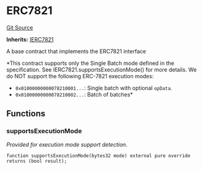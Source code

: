 # ERC7821
[Git Source](https://github.com/Uniswap/minimal-delegation/blob/8189d62a80ed3ac2bd308849641dca52350f024a/src/ERC7821.sol)

**Inherits:**
[IERC7821](/src/interfaces/IERC7821.sol/interface.IERC7821.md)

A base contract that implements the ERC7821 interface

*This contract supports only the Single Batch mode defined in the specification. See IERC7821.supportsExecutionMode() for more details.
We do NOT support the following ERC-7821 execution modes:
- `0x01000000000078210001...`: Single batch with optional `opData`.
- `0x01000000000078210002...`: Batch of batches*


## Functions
### supportsExecutionMode

*Provided for execution mode support detection.*


```solidity
function supportsExecutionMode(bytes32 mode) external pure override returns (bool result);
```

